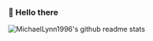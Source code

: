 ### 👋 Hello there

![MichaelLynn1996's github readme stats](https://github-readme-stats.vercel.app/api?username=MichaelLynn1996&show_icons=true&theme=tokyonight)



<!--
**MichaelLynn1996/MichaelLynn1996** is a ✨ _special_ ✨ repository because its `README.md` (this file) appears on your GitHub profile.

Here are some ideas to get you started:

- 🔭 I’m currently working on ...
- 🌱 I’m currently learning ...
- 👯 I’m looking to collaborate on ...
- 🤔 I’m looking for help with ...
- 💬 Ask me about ...
- 📫 How to reach me: ...
- 😄 Pronouns: ...
- ⚡ Fun fact: ...
-->
